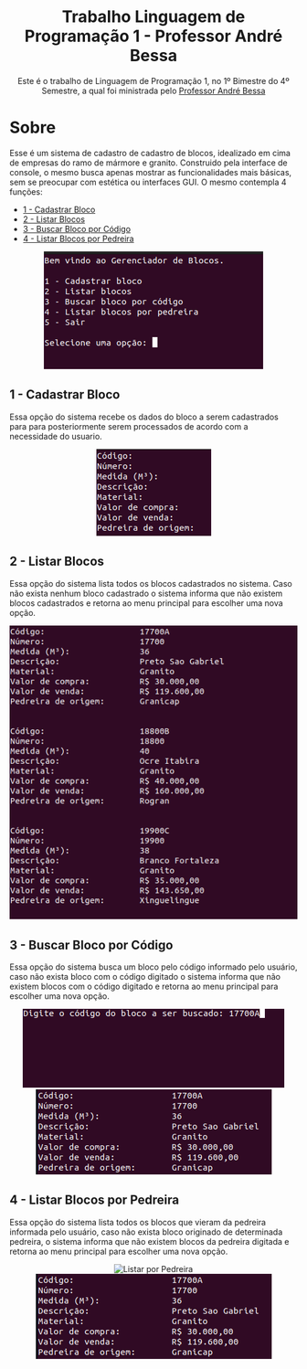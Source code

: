 <!-- Título -->
<h1 align="center">Trabalho Linguagem de Programação 1 - Professor André Bessa</h1>

<!-- Descrição -->
<p align="center">Este é o trabalho de Linguagem de Programação 1, no 1º Bimestre do 4º Semestre, a qual foi ministrada pelo <a href="https://github.com/bessax">Professor André Bessa</a></p>

# Sobre
Esse é um sistema de cadastro de cadastro de blocos, idealizado em cima de empresas do ramo de mármore e granito. Construido pela interface de console, o mesmo busca apenas mostrar as funcionalidades mais básicas, sem se preocupar com estética ou interfaces GUI. O mesmo contempla 4 funções:

  - [1 - Cadastrar Bloco](#cadastrarBlocos)
  - [2 - Listar Blocos](#listarBLocos)
  - [3 - Buscar Bloco por Código](#buscarBlocoPorCodigo)
  - [4 - Listar Blocos por Pedreira](#listarBlocosPorPedreira)


<p align="center">
  <img src="https://github.com/gPagio/4s-1b-trabalho-lp1/blob/main/docs/menu.png?raw=true" alt="Menu">
</p>

## 1 - Cadastrar Bloco
Essa opção do sistema recebe os dados do bloco a serem cadastrados para para posteriormente serem processados de acordo com a necessidade do usuario.
<p align="center">
  <img src="https://github.com/gPagio/4s-1b-trabalho-lp1/blob/main/docs/cadastrarBloco.png?raw=true" alt="Cadastrando">
</p>

## 2 - Listar Blocos
Essa opção do sistema lista todos os blocos cadastrados no sistema. Caso não exista nenhum bloco cadastrado o sistema informa que não existem blocos cadastrados e retorna ao menu principal para escolher uma nova opção.
<p align="center">
  <img src="https://github.com/gPagio/4s-1b-trabalho-lp1/blob/main/docs/listarBlocos.png?raw=true" alt="Listando Todos">
</p>

## 3 - Buscar Bloco por Código
Essa opção do sistema busca um bloco pelo código informado pelo usuário, caso não exista bloco com o código digitado o sistema informa que não existem blocos com o código digitado e retorna ao menu principal para escolher uma nova opção.
<p align="center">
  <img src="https://github.com/gPagio/4s-1b-trabalho-lp1/blob/main/docs/buscarPorCodigo.png?raw=true" alt="Listar por Codigo">
  <img src="https://github.com/gPagio/4s-1b-trabalho-lp1/blob/main/docs/listarComParametro.png?raw=true" alt="Listando por Codigo">
</p>

## 4 - Listar Blocos por Pedreira
Essa opção do sistema lista todos os blocos que vieram da pedreira informada pelo usuário, caso não exista bloco originado de determinada pedreira, o sistema informa que não existem blocos da pedreira digitada e retorna ao menu principal para escolher uma nova opção.
<p align="center">
  <img src="https://github.com/gPagio/4s-1b-trabalho-lp1/blob/main/docs/buscar%E1%B9%94orPedreira.png?raw=true" alt="Listar por Pedreira">
  <img src="https://github.com/gPagio/4s-1b-trabalho-lp1/blob/main/docs/listarComParametro.png?raw=true" alt="Listando por Pedreira">
</p>
